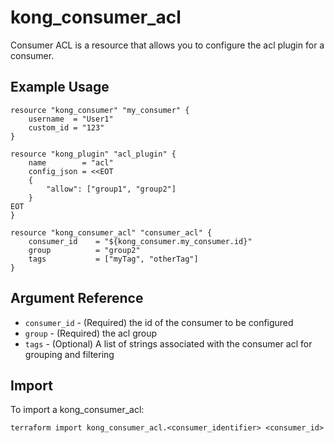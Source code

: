 # kong_consumer_acl

Consumer ACL is a resource that allows you to configure the acl plugin for a consumer.

## Example Usage

```hcl
resource "kong_consumer" "my_consumer" {
	username  = "User1"
	custom_id = "123"
}

resource "kong_plugin" "acl_plugin" {
	name        = "acl"
	config_json = <<EOT
	{
		"allow": ["group1", "group2"]
	}
EOT
}

resource "kong_consumer_acl" "consumer_acl" {
	consumer_id    = "${kong_consumer.my_consumer.id}"
	group          = "group2"
	tags           = ["myTag", "otherTag"]
}
```

## Argument Reference

* `consumer_id` - (Required) the id of the consumer to be configured
* `group` - (Required) the acl group
* `tags` - (Optional) A list of strings associated with the consumer acl for grouping and filtering


## Import

To import a kong_consumer_acl:

```shell
terraform import kong_consumer_acl.<consumer_identifier> <consumer_id>
```
